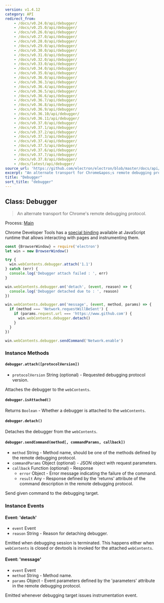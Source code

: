 ```yaml
---
version: v1.4.12
category: API
redirect_from:
    - /docs/v0.24.0/api/debugger/
    - /docs/v0.25.0/api/debugger/
    - /docs/v0.26.0/api/debugger/
    - /docs/v0.27.0/api/debugger/
    - /docs/v0.28.0/api/debugger/
    - /docs/v0.29.0/api/debugger/
    - /docs/v0.30.0/api/debugger/
    - /docs/v0.31.0/api/debugger/
    - /docs/v0.32.0/api/debugger/
    - /docs/v0.33.0/api/debugger/
    - /docs/v0.34.0/api/debugger/
    - /docs/v0.35.0/api/debugger/
    - /docs/v0.36.0/api/debugger/
    - /docs/v0.36.3/api/debugger/
    - /docs/v0.36.4/api/debugger/
    - /docs/v0.36.5/api/debugger/
    - /docs/v0.36.6/api/debugger/
    - /docs/v0.36.7/api/debugger/
    - /docs/v0.36.8/api/debugger/
    - /docs/v0.36.9/api/debugger/
    - /docs/v0.36.10/api/debugger/
    - /docs/v0.36.11/api/debugger/
    - /docs/v0.37.0/api/debugger/
    - /docs/v0.37.1/api/debugger/
    - /docs/v0.37.2/api/debugger/
    - /docs/v0.37.3/api/debugger/
    - /docs/v0.37.4/api/debugger/
    - /docs/v0.37.5/api/debugger/
    - /docs/v0.37.6/api/debugger/
    - /docs/v0.37.7/api/debugger/
    - /docs/v0.37.8/api/debugger/
    - /docs/latest/api/debugger/
source_url: 'https://github.com/electron/electron/blob/master/docs/api/debugger.md'
excerpt: "An alternate transport for Chrome&apos;s remote debugging protocol."
title: "Debugger"
sort_title: "debugger"
---
```


## Class: Debugger

> An alternate transport for Chrome's remote debugging protocol.

Process: [Main](http://electron.atom.io/docs/tutorial/quick-start#main-process)

Chrome Developer Tools has a [special binding][rdp] available at JavaScript
runtime that allows interacting with pages and instrumenting them.

```javascript
const {BrowserWindow} = require('electron')
let win = new BrowserWindow()

try {
  win.webContents.debugger.attach('1.1')
} catch (err) {
  console.log('Debugger attach failed : ', err)
}

win.webContents.debugger.on('detach', (event, reason) => {
  console.log('Debugger detached due to : ', reason)
})

win.webContents.debugger.on('message', (event, method, params) => {
  if (method === 'Network.requestWillBeSent') {
    if (params.request.url === 'https://www.github.com') {
      win.webContents.debugger.detach()
    }
  }
})

win.webContents.debugger.sendCommand('Network.enable')
```

### Instance Methods

#### `debugger.attach([protocolVersion])`

* `protocolVersion` String (optional) - Requested debugging protocol version.

Attaches the debugger to the `webContents`.

#### `debugger.isAttached()`

Returns `Boolean` - Whether a debugger is attached to the `webContents`.

#### `debugger.detach()`

Detaches the debugger from the `webContents`.

#### `debugger.sendCommand(method[, commandParams, callback])`

* `method` String - Method name, should be one of the methods defined by the
   remote debugging protocol.
* `commandParams` Object (optional) - JSON object with request parameters.
* `callback` Function (optional) - Response
  * `error` Object - Error message indicating the failure of the command.
  * `result` Any - Response defined by the 'returns' attribute of
     the command description in the remote debugging protocol.

Send given command to the debugging target.

### Instance Events

#### Event: 'detach'

* `event` Event
* `reason` String - Reason for detaching debugger.

Emitted when debugging session is terminated. This happens either when
`webContents` is closed or devtools is invoked for the attached `webContents`.

#### Event: 'message'

* `event` Event
* `method` String - Method name.
* `params` Object - Event parameters defined by the 'parameters'
   attribute in the remote debugging protocol.

Emitted whenever debugging target issues instrumentation event.

[rdp]: https://developer.chrome.com/devtools/docs/debugger-protocol
[`webContents.findInPage`]: http://electron.atom.io/docs/api/web-contents#contentsfindinpagetext-options
